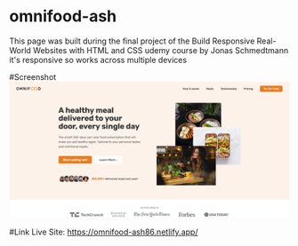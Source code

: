 # omnifood-ash
This page was built during the final project of the Build Responsive Real-World Websites with HTML and CSS udemy course by Jonas Schmedtmann it's responsive so works
across multiple devices

#Screenshot
<img src="Omnifood.png">

#Link
Live Site: https://omnifood-ash86.netlify.app/
